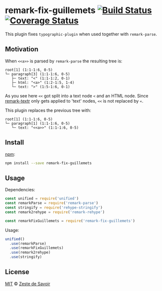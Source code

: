 # remark-fix-guillemets [![Build Status][build-badge]][build-status] [![Coverage Status][coverage-badge]][coverage-status]

This plugin fixes `typographic-plugin` when used together with `remark-parse`.

## Motivation

When `<<a>>` is parsed by `remark-parse` the resulting tree is:

```
root[1] (1:1-1:6, 0-5)
└─ paragraph[3] (1:1-1:6, 0-5)
   ├─ text: "<" (1:1-1:2, 0-1)
   ├─ html: "<a>" (1:2-1:5, 1-4)
   └─ text: ">" (1:5-1:6, 0-1)
```

As you see here `<<` got split into a text node `<` and an HTML node.
Since [remark-textr][remark-textr] only gets applied to 'text' nodes, `<<` is not replaced by `«`.

This plugin replaces the previous tree with:
```
root[1] (1:1-1:6, 0-5)
└─ paragraph[1] (1:1-1:6, 0-5)
   └─ text: "<<a>>" (1:1-1:6, 0-5)
```

## Install

[npm][npm]:

```sh
npm install --save remark-fix-guillemets
```


## Usage

Dependencies:

```javascript
const unified = require('unified')
const remarkParse = require('remark-parse')
const stringify = require('rehype-stringify')
const remark2rehype = require('remark-rehype')

const remarkFixGuillemets = require('remark-fix-guillemets')
```

Usage:

```javascript
unified()
  .use(remarkParse)
  .use(remarkFixGuillemets)
  .use(remark2rehype)
  .use(stringify)
```


## License

[MIT][license] © [Zeste de Savoir][zds]

<!-- Definitions -->

[build-badge]: https://img.shields.io/travis/zestedesavoir/zmarkdown.svg

[build-status]: https://travis-ci.org/zestedesavoir/zmarkdown

[coverage-badge]: https://img.shields.io/coveralls/zestedesavoir/zmarkdown.svg

[coverage-status]: https://coveralls.io/github/zestedesavoir/zmarkdown

[license]: https://github.com/zestedesavoir/zmarkdown/blob/master/packages/remark-fix-guillemets/LICENSE-MIT

[zds]: https://zestedesavoir.com

[npm]: https://www.npmjs.com/package/remark-fix-guillemets

[remark-textr]: https://github.com/remarkjs/remark-textr
